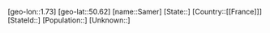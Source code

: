 ﻿---
location: [50.62,1.73]
type: City
tags:
- geo/City


SpocWebEntityId: 33907
isDeleted: false
confidential: public

---
[geo-lon::1.73]
[geo-lat::50.62]
[name::Samer]
[State::]
[Country::[[France]]]
[StateId::]
[Population::]
[Unknown::]

